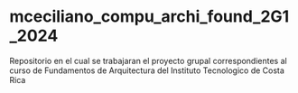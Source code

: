 # mceciliano_compu_archi_found_2G1_2024
Repositorio en el cual se trabajaran el proyecto grupal correspondientes al curso de Fundamentos de Arquitectura del Instituto Tecnologico de Costa Rica
